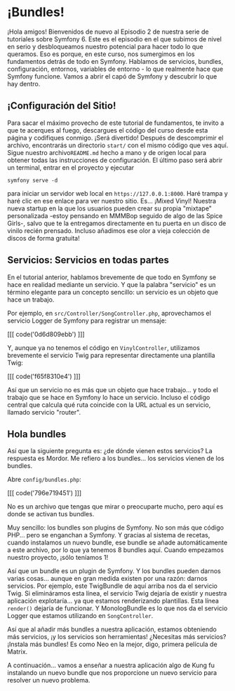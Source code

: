 # ¡Bundles!

¡Hola amigos! Bienvenidos de nuevo al Episodio 2 de nuestra serie de tutoriales sobre Symfony 6. Este es el episodio en el que subimos de nivel en serio y desbloqueamos nuestro potencial para hacer todo lo que queramos. Eso es porque, en este curso, nos sumergimos en los fundamentos detrás de todo en Symfony. Hablamos de servicios, bundles, configuración, entornos, variables de entorno - lo que realmente hace que Symfony funcione. Vamos a abrir el capó de Symfony y descubrir lo que hay dentro.

## ¡Configuración del Sitio!

Para sacar el máximo provecho de este tutorial de fundamentos, te invito a que te acerques al fuego, descargues el código del curso desde esta página y codifiques conmigo. ¡Será divertido! Después de descomprimir el archivo, encontrarás un directorio `start/` con el mismo código que ves aquí. Sigue nuestro archivo`README.md` hecho a mano y de origen local para obtener todas las instrucciones de configuración. El último paso será abrir un terminal, entrar en el proyecto y ejecutar

```terminal
symfony serve -d
```

para iniciar un servidor web local en `https://127.0.0.1:8000`. Haré trampa y haré clic en ese enlace para ver nuestro sitio. Es... ¡Mixed Vinyl! Nuestra nueva startup en la que los usuarios pueden crear su propia "mixtape" personalizada -estoy pensando en MMMBop seguido de algo de las Spice Girls-, salvo que te la entregamos directamente en tu puerta en un disco de vinilo recién prensado. Incluso añadimos ese olor a vieja colección de discos de forma gratuita!

## Servicios: Servicios en todas partes

En el tutorial anterior, hablamos brevemente de que todo en Symfony se hace en realidad mediante un servicio. Y que la palabra "servicio" es un término elegante para un concepto sencillo: un servicio es un objeto que hace un trabajo.

Por ejemplo, en `src/Controller/SongController.php`, aprovechamos el servicio Logger de Symfony para registrar un mensaje:

[[[ code('0d6d809ebb') ]]]

Y, aunque ya no tenemos el código en `VinylController`, utilizamos brevemente el servicio Twig para representar directamente una plantilla Twig:

[[[ code('f65f8310e4') ]]]

Así que un servicio no es más que un objeto que hace trabajo... y todo el trabajo que se hace en Symfony lo hace un servicio. Incluso el código central que calcula qué ruta coincide con la URL actual es un servicio, llamado servicio "router".

## Hola bundles

Así que la siguiente pregunta es: ¿de dónde vienen estos servicios? La respuesta es Mordor. Me refiero a los bundles... los servicios vienen de los bundles.

Abre `config/bundles.php`:

[[[ code('796e719451') ]]]

No es un archivo que tengas que mirar o preocuparte mucho, pero aquí es donde se activan tus bundles.

Muy sencillo: los bundles son plugins de Symfony. No son más que código PHP... pero se enganchan a Symfony. Y gracias al sistema de recetas, cuando instalamos un nuevo bundle, ese bundle se añade automáticamente a este archivo, por lo que ya tenemos 8 bundles aquí. Cuando empezamos nuestro proyecto, ¡sólo teníamos 1!

Así que un bundle es un plugin de Symfony. Y los bundles pueden darnos varias cosas... aunque en gran medida existen por una razón: darnos servicios. Por ejemplo, este TwigBundle de aquí arriba nos da el servicio Twig. Si elimináramos esta línea, el servicio Twig dejaría de existir y nuestra aplicación explotaría... ya que estamos renderizando plantillas. Esta línea `render()` dejaría de funcionar. Y MonologBundle es lo que nos da el servicio Logger que estamos utilizando en `SongController`.

Así que al añadir más bundles a nuestra aplicación, estamos obteniendo más servicios, ¡y los servicios son herramientas! ¿Necesitas más servicios? ¡Instala más bundles! Es como Neo en la mejor, digo, primera película de Matrix.

A continuación... vamos a enseñar a nuestra aplicación algo de Kung fu instalando un nuevo bundle que nos proporcione un nuevo servicio para resolver un nuevo problema.